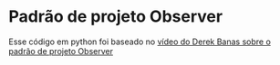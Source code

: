 # Padrão de projeto Observer

Esse código em python foi baseado no [vídeo do Derek Banas sobre o padrão de projeto Observer](https://www.youtube.com/watch?v=wiQdrH2YpT4&feature=emb_logo)
